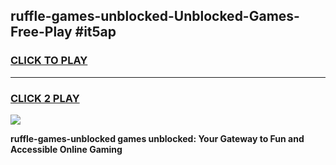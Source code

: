 
## ruffle-games-unblocked-Unblocked-Games-Free-Play #it5ap
<h3>
<a href="https://us.freeplayer.one?title=ruffle-games-unblocked&ref=9M">CLICK TO PLAY</a></h3>
<hr>

<h3>
<a href="https://us.freeplayer.one?title=ruffle-games-unblocked&ref=9M">CLICK 2 PLAY</a>
  
</h3>

<a href="https://us.freeplayer.one?title=ruffle-games-unblocked&ref=9M"><img src="https://clearcache.store/games.png"></a>


**ruffle-games-unblocked games unblocked: Your Gateway to Fun and Accessible Online Gaming**
